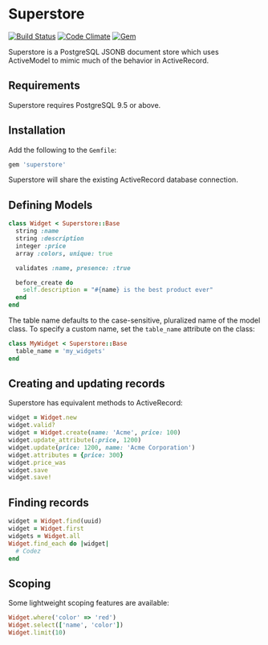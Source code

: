 # Superstore
[![Build Status](https://secure.travis-ci.org/data-axle/superstore.png?rvm=2.0.0)](http://travis-ci.org/data-axle/superstore)
[![Code Climate](https://codeclimate.com/github/data-axle/superstore/badges/gpa.svg)](https://codeclimate.com/github/data-axle/superstore)
[![Gem](https://img.shields.io/gem/v/superstore.svg?maxAge=2592000)](https://rubygems.org/gems/superstore)

Superstore is a PostgreSQL JSONB document store which uses ActiveModel to mimic much of the behavior
in ActiveRecord.

## Requirements

Superstore requires PostgreSQL 9.5 or above.

## Installation

Add the following to the `Gemfile`:

```ruby
gem 'superstore'
```

Superstore will share the existing ActiveRecord database connection.

## Defining Models

```ruby
class Widget < Superstore::Base
  string :name
  string :description
  integer :price
  array :colors, unique: true

  validates :name, presence: :true

  before_create do
    self.description = "#{name} is the best product ever"
  end
end
```

The table name defaults to the case-sensitive, pluralized name of the model class. To specify a
custom name, set the `table_name` attribute on the class:

```ruby
class MyWidget < Superstore::Base
  table_name = 'my_widgets'
end
```

## Creating and updating records

Superstore has equivalent methods to ActiveRecord:

```ruby
widget = Widget.new
widget.valid?
widget = Widget.create(name: 'Acme', price: 100)
widget.update_attribute(:price, 1200)
widget.update(price: 1200, name: 'Acme Corporation')
widget.attributes = {price: 300}
widget.price_was
widget.save
widget.save!
```

## Finding records

```ruby
widget = Widget.find(uuid)
widget = Widget.first
widgets = Widget.all
Widget.find_each do |widget|
  # Codez
end
```

## Scoping

Some lightweight scoping features are available:

```ruby
Widget.where('color' => 'red')
Widget.select(['name', 'color'])
Widget.limit(10)
```
